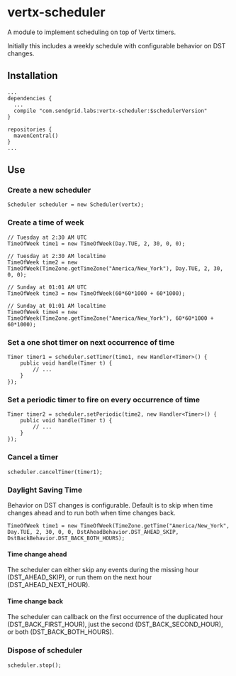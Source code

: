 # vertx-scheduler

A module to implement scheduling on top of Vertx timers.

Initially this includes a weekly schedule with configurable behavior on DST changes.

## Installation

    ...
    dependencies {
      ...
      compile "com.sendgrid.labs:vertx-scheduler:$schedulerVersion"
    }

    repositories {
      mavenCentral()
    }
    ...

## Use

### Create a new scheduler

    Scheduler scheduler = new Scheduler(vertx);

### Create a time of week

    // Tuesday at 2:30 AM UTC
    TimeOfWeek time1 = new TimeOfWeek(Day.TUE, 2, 30, 0, 0);

    // Tuesday at 2:30 AM localtime
    TimeOfWeek time2 = new TimeOfWeek(TimeZone.getTimeZone("America/New_York"), Day.TUE, 2, 30, 0, 0);

    // Sunday at 01:01 AM UTC
    TimeOfWeek time3 = new TimeOfWeek(60*60*1000 + 60*1000);

    // Sunday at 01:01 AM localtime
    TimeOfWeek time4 = new TimeOfWeek(TimeZone.getTimeZone("America/New_York"), 60*60*1000 + 60*1000);

### Set a one shot timer on next occurrence of time

    Timer timer1 = scheduler.setTimer(time1, new Handler<Timer>() {
        public void handle(Timer t) {
            // ...
        }
    });

### Set a periodic timer to fire on every occurrence of time

    Timer timer2 = scheduler.setPeriodic(time2, new Handler<Timer>() {
        public void handle(Timer t) {
            // ...
        }
    });

### Cancel a timer

    scheduler.cancelTimer(timer1);

### Daylight Saving Time

Behavior on DST changes is configurable.  Default is to skip when time changes ahead and to run both when time changes back.

    TimeOfWeek time1 = new TimeOfWeek(TimeZone.getTime("America/New_York", Day.TUE, 2, 30, 0, 0, DstAheadBehavior.DST_AHEAD_SKIP, DstBackBehavior.DST_BACK_BOTH_HOURS);

#### Time change ahead
The scheduler can either skip any events during the missing hour (DST_AHEAD_SKIP), or run them on the next hour (DST_AHEAD_NEXT_HOUR).

#### Time change back
The scheduler can callback on the first occurrence of the duplicated hour (DST_BACK_FIRST_HOUR), just the second (DST_BACK_SECOND_HOUR), or both (DST_BACK_BOTH_HOURS).

### Dispose of scheduler

    scheduler.stop();



